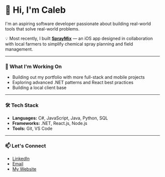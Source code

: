 # 👋 Hi, I'm Caleb

I'm an aspiring software developer passionate about building real-world tools that solve real-world problems.

💡 Most recently, I built **[SprayMix]([https://apps.apple.com/us/app/spraymix/id6744618752])** — an iOS app designed in collaboration with local farmers to simplify chemical spray planning and field management.

---

### 🚀 What I'm Working On
- Building out my portfolio with more full-stack and mobile projects
- Exploring advanced .NET patterns and React best practices
- Building a local client base

---

### 🛠️ Tech Stack
- **Languages:** C#, JavaScript, Java, Python, SQL  
- **Frameworks:** .NET, React.js, Node.js  
- **Tools:** Git, VS Code  

---

### 📫 Let's Connect
- [LinkedIn](https://www.linkedin.com/in/caleb-burns-31a2852b1/)
- [Email](mailto:burnscaleb1415@gmail.com)
- [My Website](https://www.burnssoftwaresolutions.com/)

